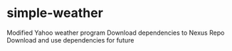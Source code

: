 # simple-weather
Modified Yahoo weather program
Download dependencies to Nexus Repo
Download and use dependencies for future
